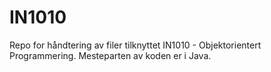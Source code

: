 # IN1010
Repo for håndtering av filer tilknyttet IN1010 - Objektorientert Programmering.
Mesteparten av koden er i Java.
